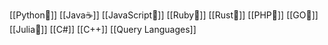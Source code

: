 [[Python🐍]]
[[Java☕]]
[[JavaScript📜]]
[[Ruby🛑]]
[[Rust🦀]]
[[PHP🐘]]
[[GO🦫]]
[[Julia👧]]
[[C#]]
[[C++]]
[[Query Languages]]

